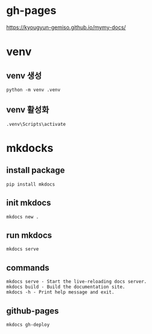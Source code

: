 # gh-pages
https://kyougyun-gemiso.github.io/mymy-docs/

# venv

## venv 생성
```
python -m venv .venv
```

## venv 활성화
```
.venv\Scripts\activate
```

# mkdocks

## install package
```
pip install mkdocs
```

## init mkdocs
```
mkdocs new .
```
## run mkdocs
```
mkdocs serve
```

## commands
```
mkdocs serve - Start the live-reloading docs server.
mkdocs build - Build the documentation site.
mkdocs -h - Print help message and exit.
```

## github-pages
```
mkdocs gh-deploy
```
